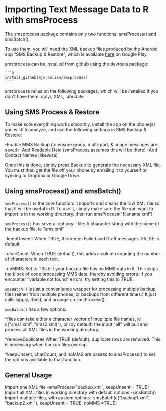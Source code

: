 <!-- README.md is generated from README.Rmd. Please edit that file -->
Importing Text Message Data to R with smsProcess
================================================

The smsprocess package contains only two functions: smsProcess() and smsBatch().

To use them, you will need the XML backup files produced by the Android app "SMS Backup & Restore", which is available [here](https://play.google.com/store/apps/details?id=com.riteshsahu.SMSBackupRestore) on Google Play.

smsprocess can be installed from github using the devtools package:

    ```R
    install_github(ejoranlien/smsprocess)
    ````

smsprocess relies on the following packages, which will be installed if you don't have them: dplyr, XML, lubridate

Using SMS Process & Restore
---------------------------

To make sure everything works smoothly, install the app on the phone(s) you wish to analyze, and use the following settings in SMS Backup & Restore:

-Enable MMS Backup (to ensure group, multi-part, & image messages are saved) -Add Readable Date (smsProcess assumes this will be there) -Add Contact Names (likewise)

Once this is done, simply press Backup to generate the necessary XML file. You must then get the file off your phone by emailing it to yourself or syncing to Dropbox or Google Drive.

Using smsProcess() and smsBatch()
---------------------------------

`smsProcess()` is the core function: it imports and cleans the raw XML file so that it will be useful in R. To use it, simply make sure the file you want to import is in the working directory, then run smsProcess("filename.xml")

`smsProcess()` has several options: -file: A character string with the name of the backup file, ie "sms.xml"

-keepUnsent: When TRUE, this keeps Failed and Draft messages. FALSE is default.

-charCount: When TRUE (default), this adds a column counting the number of characters in each text.

-noMMS: Set to TRUE if your backup file has no MMS data in it. This skips the block of code processing MMS data, thereby avoiding errors. If you encounter "variable not found" errors, try setting this to TRUE.

`smsBatch()` is just a convenience wrapper for processing multiple backup files (either from multiple phones, or backups from different times.) It just calls lapply, rbind, and arrange on smsProcess().

`smsBatch()` has a few options:

\*files can take either a character vector of muplitple file names, ie c("sms1.xml", "sms2.xml)"), or (by default) the input "all" will pull and process all XML files in the working directory.

\*removeDuplicates When TRUE (default), duplicate rows are removed. This is necessary when backup files overlap.

\*keepUnsent, charCount, and noMMS are passed to smsProcess() to set the options available to that function.

General Usage
-------------

Import one XML file
 -smsProcess("backup.xml", keepUnsent = TRUE)
Import all XML files in working directory with default options
 -smsBatch()
Import multiple files, with custom options
 -smsBatch(c("backup1.xml", "backup2.xml"), keepUnsent = TRUE, noMMS =TRUE)

